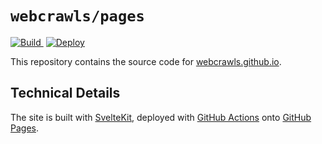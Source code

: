 # `webcrawls/pages`

[![Build ️](https://github.com/webcrawls/webcrawls.github.io/actions/workflows/build.yml/badge.svg?branch=master)](https://github.com/webcrawls/webcrawls.github.io/actions/workflows/build.yml)
[![Deploy](https://github.com/webcrawls/webcrawls.github.io/actions/workflows/deploy.yml/badge.svg)](https://github.com/webcrawls/webcrawls.github.io/actions/workflows/deploy.yml)

This repository contains the source code for [webcrawls.github.io](#).

## Technical Details

The site is built with [SvelteKit](#), deployed with [GitHub Actions](#) onto [GitHub Pages](#).
